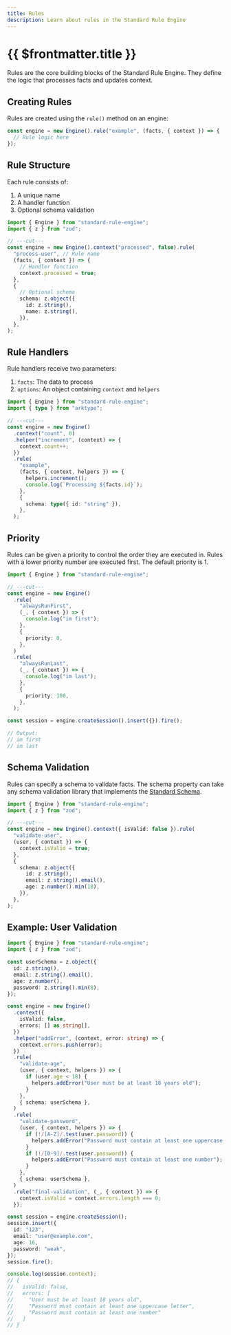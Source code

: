 ```yaml
---
title: Rules
description: Learn about rules in the Standard Rule Engine
---
```


# {{ $frontmatter.title }}

Rules are the core building blocks of the Standard Rule Engine. They define the logic that processes facts and updates context.

## Creating Rules

Rules are created using the `rule()` method on an engine:

```ts
const engine = new Engine().rule("example", (facts, { context }) => {
  // Rule logic here
});
```

## Rule Structure

Each rule consists of:

1. A unique name
2. A handler function
3. Optional schema validation

```ts twoslash
import { Engine } from "standard-rule-engine";
import { z } from "zod";

// ---cut---
const engine = new Engine().context("processed", false).rule(
  "process-user", // Rule name
  (facts, { context }) => {
    // Handler function
    context.processed = true;
  },
  {
    // Optional schema
    schema: z.object({
      id: z.string(),
      name: z.string(),
    }),
  },
);
```

## Rule Handlers

Rule handlers receive two parameters:

1. `facts`: The data to process
2. `options`: An object containing `context` and `helpers`

```ts twoslash
import { Engine } from "standard-rule-engine";
import { type } from "arktype";

// ---cut---
const engine = new Engine()
  .context("count", 0)
  .helper("increment", (context) => {
    context.count++;
  })
  .rule(
    "example",
    (facts, { context, helpers }) => {
      helpers.increment();
      console.log(`Processing ${facts.id}`);
    },
    {
      schema: type({ id: "string" }),
    },
  );
```

## Priority

Rules can be given a priority to control the order they are executed in. Rules with a lower priority number are executed first. The default priority is 1.

```ts twoslash
import { Engine } from "standard-rule-engine";

// ---cut---
const engine = new Engine()
  .rule(
    "alwaysRunFirst",
    (_, { context }) => {
      console.log("im first");
    },
    {
      priority: 0,
    },
  )
  .rule(
    "alwaysRunLast",
    (_, { context }) => {
      console.log("im last");
    },
    {
      priority: 100,
    },
  );

const session = engine.createSession().insert({}).fire();

// Output:
// im first
// im last
```

## Schema Validation

Rules can specify a schema to validate facts. The schema property can take any schema validation library that implements the [Standard Schema](https://standardschema.dev).

```ts twoslash
import { Engine } from "standard-rule-engine";
import { z } from "zod";

// ---cut---
const engine = new Engine().context({ isValid: false }).rule(
  "validate-user",
  (user, { context }) => {
    context.isValid = true;
  },
  {
    schema: z.object({
      id: z.string(),
      email: z.string().email(),
      age: z.number().min(18),
    }),
  },
);
```

## Example: User Validation

```ts twoslash
import { Engine } from "standard-rule-engine";
import { z } from "zod";

const userSchema = z.object({
  id: z.string(),
  email: z.string().email(),
  age: z.number(),
  password: z.string().min(8),
});

const engine = new Engine()
  .context({
    isValid: false,
    errors: [] as string[],
  })
  .helper("addError", (context, error: string) => {
    context.errors.push(error);
  })
  .rule(
    "validate-age",
    (user, { context, helpers }) => {
      if (user.age < 18) {
        helpers.addError("User must be at least 18 years old");
      }
    },
    { schema: userSchema },
  )
  .rule(
    "validate-password",
    (user, { context, helpers }) => {
      if (!/[A-Z]/.test(user.password)) {
        helpers.addError("Password must contain at least one uppercase letter");
      }
      if (!/[0-9]/.test(user.password)) {
        helpers.addError("Password must contain at least one number");
      }
    },
    { schema: userSchema },
  )
  .rule("final-validation", (_, { context }) => {
    context.isValid = context.errors.length === 0;
  });

const session = engine.createSession();
session.insert({
  id: "123",
  email: "user@example.com",
  age: 16,
  password: "weak",
});
session.fire();

console.log(session.context);
// {
//   isValid: false,
//   errors: [
//     "User must be at least 18 years old",
//     "Password must contain at least one uppercase letter",
//     "Password must contain at least one number"
//   ]
// }
```

